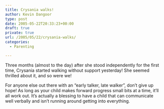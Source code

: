 ```yaml
---
title: Crysania walks!
author: Kevin Dangoor
type: post
date: 2005-05-22T20:33:23+00:00
draft: true
private: true
url: /2005/05/22/crysania-walks/
categories:
  - Parenting

---
```

Three months (almost to the day) after she stood independently for the first time, Crysania started walking without support yesterday! She seemed thrilled about it, and so were we!

For anyone else out there with an &#8220;early talker, late walker&#8221;, don&#8217;t give up hope! As long as your child makes forward progress small bits at a time, it&#8217;ll all work out. It&#8217;s actually a blessing to have a child that can communicate well verbally and isn&#8217;t running around getting into everything.